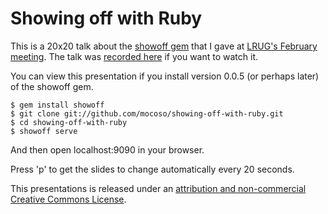 # Showing off with Ruby #

This is a 20x20 talk about the [showoff gem](http://github.com/schacon/showoff)
that I gave at [LRUG's February meeting](http://lrug.org/meetings/2010/01/21/february-2010-meeting/).
The talk was [recorded here](http://skillsmatter.com/podcast/ajax-ria/show-off-a-ruby-based-html-presentation-software) if you want to watch it.

You can view this presentation if you install version 0.0.5 (or perhaps later) of the showoff gem.

    $ gem install showoff
    $ git clone git://github.com/mocoso/showing-off-with-ruby.git
    $ cd showing-off-with-ruby
    $ showoff serve

And then open localhost:9090 in your browser.

Press 'p' to get the slides to change automatically every 20 seconds.

This presentations is released under an [attribution and non-commercial Creative Commons License](http://creativecommons.org/licenses/by-nc/2.0/uk/).
